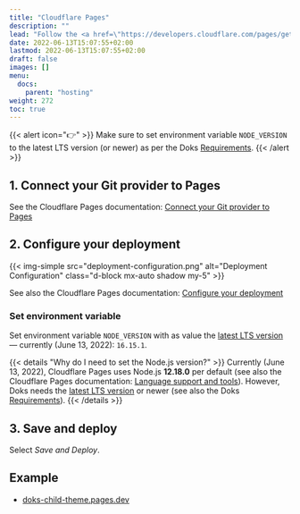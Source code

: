 ```yaml
---
title: "Cloudflare Pages"
description: ""
lead: "Follow the <a href=\"https://developers.cloudflare.com/pages/get-started/\">Get Started</a> guide of the <a href=\"https://developers.cloudflare.com/pages/\">Cloudflare Pages documentation</a>."
date: 2022-06-13T15:07:55+02:00
lastmod: 2022-06-13T15:07:55+02:00
draft: false
images: []
menu:
  docs:
    parent: "hosting"
weight: 272
toc: true
---
```


{{< alert icon="👉" >}}
Make sure to set environment variable `NODE_VERSION` to the latest LTS version (or newer) as per the Doks [Requirements](https://getdoks.org/docs/overview/quick-start/#requirements).
{{< /alert >}}

## 1. Connect your Git provider to Pages

See the Cloudflare Pages documentation: [Connect your Git provider to Pages](https://developers.cloudflare.com/pages/get-started/#connect-your-git-provider-to-pages)

## 2. Configure your deployment

{{< img-simple src="deployment-configuration.png" alt="Deployment Configuration" class="d-block mx-auto shadow my-5" >}}

See also the Cloudflare Pages documentation: [Configure your deployment](https://developers.cloudflare.com/pages/get-started/#configure-your-deployment)

### Set environment variable

Set environment variable `NODE_VERSION` with as value the [latest LTS version](https://nodejs.org/) — currently (June 13, 2022): `16.15.1`.

{{< details "Why do I need to set the Node.js version?" >}}
Currently (June 13, 2022), Cloudflare Pages uses Node.js __12.18.0__ per default (see also the Cloudflare Pages documentation: [Language support and tools](https://developers.cloudflare.com/pages/platform/build-configuration/#language-support-and-tools)). However, Doks needs the [latest LTS version](https://nodejs.org/) or newer (see also the Doks [Requirements](https://getdoks.org/docs/overview/quick-start/#requirements)).
{{< /details >}}

## 3. Save and deploy

Select _Save and Deploy_.

## Example

- [doks-child-theme.pages.dev](https://doks-child-theme.pages.dev/)
